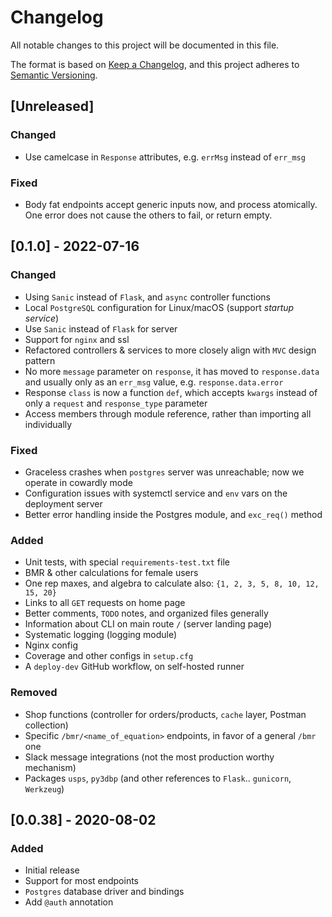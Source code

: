 # Changelog

All notable changes to this project will be documented in this file.

The format is based on [Keep a Changelog](https://keepachangelog.com/en/1.1.0/),
and this project adheres to [Semantic Versioning](https://semver.org/spec/v2.0.0.html).

## [Unreleased]

### Changed

- Use camelcase in `Response` attributes, e.g. `errMsg` instead of `err_msg`

### Fixed

- Body fat endpoints accept generic inputs now, and process atomically. One error
  does not cause the others to fail, or return empty.

## [0.1.0] - 2022-07-16

### Changed

- Using `Sanic` instead of `Flask`, and `async` controller functions
- Local `PostgreSQL` configuration for Linux/macOS (support _startup service_)
- Use `Sanic` instead of `Flask` for server
- Support for `nginx` and ssl
- Refactored controllers & services to more closely align with `MVC` design pattern
- No more `message` parameter on `response`, it has moved to `response.data` and
  usually only as an `err_msg` value, e.g. `response.data.error`
- Response `class` is now a function `def`, which accepts `kwargs` instead of only
  a `request` and `response_type` parameter
- Access members through module reference, rather than importing all individually

### Fixed

- Graceless crashes when `postgres` server was unreachable;
  now we operate in cowardly mode
- Configuration issues with systemctl service and `env` vars on the deployment server
- Better error handling inside the Postgres module, and `exc_req()` method

### Added

- Unit tests, with special `requirements-test.txt` file
- BMR & other calculations for female users
- One rep maxes, and algebra to calculate also: `{1, 2, 3, 5, 8, 10, 12, 15, 20}`
- Links to all `GET` requests on home page
- Better comments, `TODO` notes, and organized files generally
- Information about CLI on main route `/` (server landing page)
- Systematic logging (logging module)
- Nginx config
- Coverage and other configs in `setup.cfg`
- A `deploy-dev` GitHub workflow, on self-hosted runner

### Removed

- Shop functions (controller for orders/products, `cache` layer, Postman collection)
- Specific `/bmr/<name_of_equation>` endpoints, in favor of a general `/bmr` one
- Slack message integrations (not the most production worthy mechanism)
- Packages `usps`, `py3dbp` (and other references to `Flask`.. `gunicorn`, `Werkzeug`)

## [0.0.38] - 2020-08-02

### Added

- Initial release
- Support for most endpoints
- `Postgres` database driver and bindings
- Add `@auth` annotation
